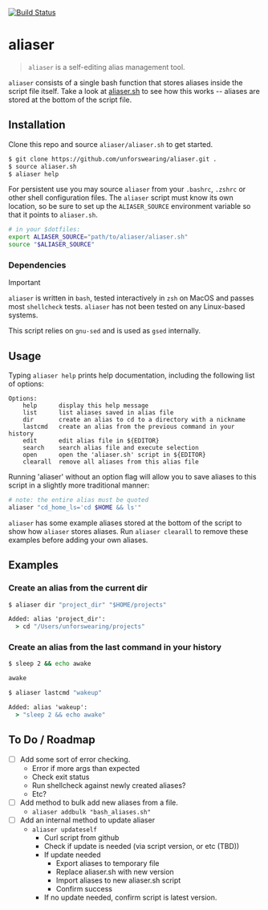 [![Build Status](https://github.com/unforswearing/aliaser/actions/workflows/shellcheck.yml/badge.svg)](https://github.com/unforswearing/aliaser/actions/workflows/shellcheck.yml)

# aliaser

> `aliaser` is a self-editing alias management tool.

`aliaser` consists of a single bash function that stores aliases inside the script file itself. Take a look at [aliaser.sh](aliaser.sh) to see how this works -- aliases are stored at the bottom of the script file.

## Installation

Clone this repo and source `aliaser/aliaser.sh` to get started.

```bash
$ git clone https://github.com/unforswearing/aliaser.git .
$ source aliaser.sh
$ aliaser help
```

For persistent use you may source `aliaser` from your `.bashrc`, `.zshrc` or other shell configuration files. The `aliaser` script must know its own location, so be sure to set up the `ALIASER_SOURCE` environment variable so that it points to `aliaser.sh`.

```bash
# in your $dotfiles:
export ALIASER_SOURCE="path/to/aliaser/aliaser.sh"
source "$ALIASER_SOURCE"
```

### Dependencies

> [!IMPORTANT]
> `aliaser` is written in `bash`, tested interactively in `zsh` on MacOS and passes most `shellcheck` tests. `aliaser` has not been tested on any Linux-based systems.


This script relies on `gnu-sed` and is used as `gsed` internally.

## Usage

Typing `aliaser help` prints  help documentation, including the following list of options:

```
Options:
    help      display this help message
    list      list aliases saved in alias file
    dir       create an alias to cd to a directory with a nickname
    lastcmd   create an alias from the previous command in your history
    edit      edit alias file in ${EDITOR}
    search    search alias file and execute selection
    open      open the 'aliaser.sh' script in ${EDITOR}
    clearall  remove all aliases from this alias file
```

Running 'aliaser' without an option flag will allow you to save aliases to this script in a slightly more traditional manner:

```bash
# note: the entire alias must be quoted
aliaser "cd_home_ls='cd $HOME && ls'"
```

`aliaser` has some example aliases stored at the bottom of the script to show how `aliaser` stores aliases. Run `aliaser clearall` to remove these examples before adding your own aliases.

## Examples

### Create an alias from the current dir

```cmd
$ aliaser dir "project_dir" "$HOME/projects"

Added: alias 'project_dir':
  > cd "/Users/unforswearing/projects"
```

### Create an alias from the last command in your history

```cmd
$ sleep 2 && echo awake

awake

$ aliaser lastcmd "wakeup"

Added: alias 'wakeup':
  > "sleep 2 && echo awake"
```

## To Do / Roadmap

- [ ] Add some sort of error checking.
    - Error if more args than expected
    - Check exit status
    - Run shellcheck against newly created aliases?
    - Etc?
- [ ] Add method to bulk add new aliases from a file.
    - `aliaser addbulk "bash_aliases.sh"`
- [ ] Add an internal method to update aliaser
    - `aliaser updateself`
      - Curl script from github
      - Check if update is needed (via script version, or etc (TBD))
      - If update needed
          - Export aliases to temporary file
          - Replace aliaser.sh with new version
          - Import aliases to new aliaser.sh script
          - Confirm success
      - If no update needed, confirm script is latest version.
